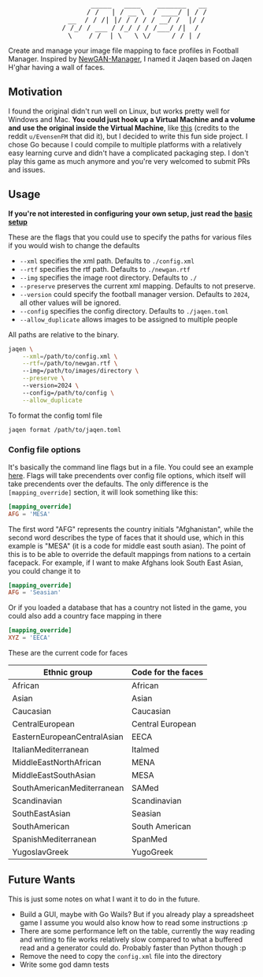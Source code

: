 <div align="center"><pre>
        _____   ____    _______   __
       / /   | / __ \  / ____/ | / /
  __  / / /| |/ / / / / __/ /  |/ /
 / /_/ / ___ / /_/ / / /___/ /|  /  
 \____/_/  |_\___\_\/_____/_/ |_/
</pre></div>

Create and manage your image file mapping to face profiles in Football Manager. Inspired by [NewGAN-Manager](https://github.com/Maradonna90/NewGAN-Manager), I named it Jaqen based on Jaqen H'ghar having a wall of faces.

## Motivation

I found the original didn't run well on Linux, but works pretty well for Windows and Mac. **You could just hook up a Virtual Machine and a volume and use the original inside the Virtual Machine**, like [this](https://youtu.be/MV-iB1v_UdU) (credits to the reddit `u/EvensenFM` that did it), but I decided to write this fun side project. I chose Go because I could compile to multiple platforms with a relatively easy learning curve and didn't have a complicated packaging step. I don't play this game as much anymore and you're very welcomed to submit PRs and issues.

## Usage

**If you're not interested in configuring your own setup, just read the [basic setup](./docs/basic_setup.md)**

These are the flags that you could use to specify the paths for various files if you would wish to change the defaults

- `--xml` specifies the xml path. Defaults to `./config.xml`
- `--rtf` specifies the rtf path. Defaults to `./newgan.rtf`
- `--img` specifies the image root directory. Defaults to `./`
- `--preserve` preserves the current xml mapping. Defaults to not preserve.
- `--version` could specify the football manager version. Defaults to `2024`, all other values will be ignored.
- `--config` specifies the config directory. Defaults to `./jaqen.toml`
- `--allow_duplicate` allows images to be assigned to multiple people

All paths are relative to the binary.

```bash
jaqen \
    --xml=/path/to/config.xml \
    --rtf=/path/to/newgan.rtf \ 
    --img=/path/to/images/directory \
    --preserve \ 
    --version=2024 \ 
    --config=/path/to/config \
    --allow_duplicate
```

To format the config toml file

```bash
jaqen format /path/to/jaqen.toml
```

### Config file options

It's basically the command line flags but in a file. You could see an example [here](./example/jaqen.toml). Flags will take precendents over config file options, which itself will take precendents over the defaults. The only difference is the `[mapping_override]` section, it will look something like this:

```toml
[mapping_override]
AFG = 'MESA'
```

The first word "AFG" represents the country initials "Afghanistan", while the second word describes the type of faces that it should use, which in this example is "MESA" (it is a code for middle east south asian). The point of this is to be able to override the default mappings from nations to a certain facepack. For example, if I want to make Afghans look South East Asian, you could change it to

```toml
[mapping_override]
AFG = 'Seasian'
```

Or if you loaded a database that has a country not listed in the game, you could also add a country face mapping in there

```toml
[mapping_override]
XYZ = 'EECA'
```

These are the current code for faces

| Ethnic group                |Code for the faces|
|-----------------------------|------------------|
| African                     | African          |
| Asian                       | Asian            |
| Caucasian                   | Caucasian        |
| CentralEuropean             | Central European |
| EasternEuropeanCentralAsian | EECA             |
| ItalianMediterranean        | Italmed          |
| MiddleEastNorthAfrican      | MENA             |
| MiddleEastSouthAsian        | MESA             |
| SouthAmericanMediterranean  | SAMed            |
| Scandinavian                | Scandinavian     |
| SouthEastAsian              | Seasian          |
| SouthAmerican               | South American   |
| SpanishMediterranean        | SpanMed          |
| YugoslavGreek               | YugoGreek        |

## Future Wants

This is just some notes on what I want it to do in the future.

- Build a GUI, maybe with Go Wails? But if you already play a spreadsheet game I assume you would also know how to read some instructions :p
- There are some performance left on the table, currently the way reading and writing to file works relatively slow compared to what a buffered read and a generator could do. Probably faster than Python though :p
- Remove the need to copy the `config.xml` file into the directory
- Write some god damn tests

